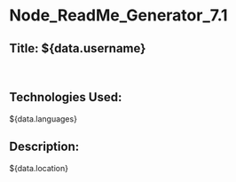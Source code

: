 # Node_ReadMe_Generator_7.1

## Title: ${data.username}
<br>



## Technologies Used:
${data.languages}
<br>

## Description:
${data.location}



